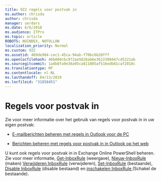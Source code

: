 ```yaml
---
title: 922 regels voor postvak in
ms.author: chrisda
author: chrisda
manager: serdars
ms.date: 6/6/2018
ms.audience: ITPro
ms.topic: article
ROBOTS: NOINDEX, NOFOLLOW
localization_priority: Normal
ms.custom: 922
ms.assetid: 469de984-cec1-45ca-94ab-f70bc6b28fff
ms.openlocfilehash: 46b080cbc972ae5826ab6e3622308447cd5221ab
ms.sourcegitcommit: 1a4b8fa9e38a95ca811085af516edb81caf2018c
ms.translationtype: MT
ms.contentlocale: nl-NL
ms.lasthandoff: 04/13/2019
ms.locfileid: "31858451"
---
```

# <a name="inbox-rules"></a>Regels voor postvak in

Zie voor meer informatie over het gebruik van regels voor postvak in in uw eigen postvak:

- [E-mailberichten beheren met regels in Outlook voor de PC](https://support.office.com/article/c24f5dea-9465-4df4-ad17-a50704d66c59.aspx)

- [Berichten beheren met regels voor postvak in in Outlook op het web](https://support.office.com/article/8400435c-f14e-4272-9004-1548bb1848f2.aspx)

U kunt ook regels voor postvak in in Exchange Online PowerShell beheren. Zie voor meer informatie, [Get-InboxRule](https://docs.microsoft.com/powershell/module/exchange/mailboxes/get-inboxrule) (weergave), [Nieuw-InboxRule](https://docs.microsoft.com/powershell/module/exchange/mailboxes/new-inboxrule) (maken) [Verwijderen InboxRule](https://docs.microsoft.com/powershell/module/exchange/mailboxes/remove-inboxrule) (verwijderen), [Set-InboxRule](https://docs.microsoft.com/powershell/module/exchange/mailboxes/set-inboxrule) (bestaande), [Disable InboxRule](https://docs.microsoft.com/powershell/module/exchange/mailboxes/disable-inboxrule) (disable bestaand) en [inschakelen InboxRule ](https://docs.microsoft.com/powershell/module/exchange/mailboxes/enable-inboxrule)(Schakel de bestaande).
